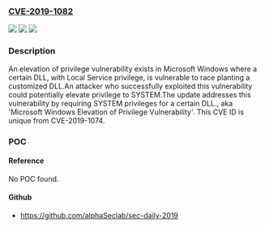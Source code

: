 ### [CVE-2019-1082](https://cve.mitre.org/cgi-bin/cvename.cgi?name=CVE-2019-1082)
![](https://img.shields.io/static/v1?label=Product&message=Windows%20Server&color=blue)
![](https://img.shields.io/static/v1?label=Version&message=n%2Fa&color=blue)
![](https://img.shields.io/static/v1?label=Vulnerability&message=Elevation%20of%20Privilege&color=brighgreen)

### Description

An elevation of privilege vulnerability exists in Microsoft Windows where a certain DLL, with Local Service privilege, is vulnerable to race planting a customized DLL.An attacker who successfully exploited this vulnerability could potentially elevate privilege to SYSTEM.The update addresses this vulnerability by requiring SYSTEM privileges for a certain DLL., aka 'Microsoft Windows Elevation of Privilege Vulnerability'. This CVE ID is unique from CVE-2019-1074.

### POC

#### Reference
No POC found.

#### Github
- https://github.com/alphaSeclab/sec-daily-2019

